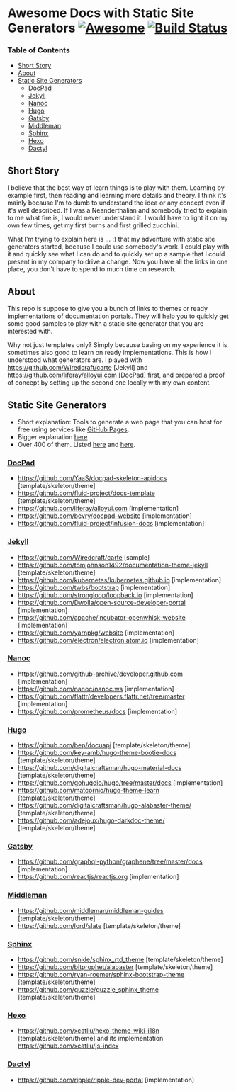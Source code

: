 # Awesome Docs with Static Site Generators [![Awesome](https://cdn.rawgit.com/sindresorhus/awesome/d7305f38d29fed78fa85652e3a63e154dd8e8829/media/badge.svg)](https://github.com/sindresorhus/awesome)   [![Build Status](https://travis-ci.org/derberg/awesome-docs-with-static-site-generators.svg?branch=master)](https://travis-ci.org/derberg/awesome-docs-with-static-site-generators)

### Table of Contents

* [Short Story](#short-story)
* [About](#about)
* [Static Site Generators](#static-site-generators)
  * [DocPad](#docpad)
  * [Jekyll](#jekyll)
  * [Nanoc](#nanoc)
  * [Hugo](#hugo)
  * [Gatsby](#gatsby)
  * [Middleman](#middleman)
  * [Sphinx](#sphinx)
  * [Hexo](#hexo)
  * [Dactyl](#dactyl)

## Short Story

I believe that the best way of learn things is to play with them. Learning by example first, then reading and learning more details and theory. I think it's mainly because I'm to dumb to understand the idea or any concept even if it's well described. If I was a Neanderthalian and somebody tried to explain to me what fire is, I would never understand it. I would have to light it on my own few times, get my first burns and first grilled zucchini.

What I'm trying to explain here is ... :) that my adventure with static site generators started, because I could use somebody's work. I could play with it and quickly see what I can do and to quickly set up a sample that I could present in my company to drive a change. Now you have all the links in one place, you don't have to spend to much time on research.

## About

This repo is suppose to give you a bunch of links to themes or ready implementations of documentation portals. They will help you to quickly get some good samples to play with a static site generator that you are interested with.

Why not just templates only? Simply because basing on my experience it is sometimes also good to learn on ready implementations. This is how I understood what generators are. I played with https://github.com/Wiredcraft/carte [Jekyll] and https://github.com/liferay/alloyui.com [DocPad] first, and prepared a proof of concept by setting up the second one locally with my own content. 

## Static Site Generators

* Short explanation: Tools to generate a web page that you can host for free using services like [GitHub Pages](https://pages.github.com/).
* Bigger explanation [here](https://davidwalsh.name/introduction-static-site-generators)
* Over 400 of them. Listed [here](https://staticsitegenerators.net/) and [here](https://www.staticgen.com/).

### [DocPad](https://docpad.org/)

* https://github.com/YaaS/docpad-skeleton-apidocs [template/skeleton/theme]
* https://github.com/fluid-project/docs-template [template/skeleton/theme]
* https://github.com/liferay/alloyui.com [implementation]
* https://github.com/bevry/docpad-website [implementation]
* https://github.com/fluid-project/infusion-docs [implementation]

### [Jekyll](https://jekyllrb.com/)

* https://github.com/Wiredcraft/carte [sample]
* https://github.com/tomjohnson1492/documentation-theme-jekyll [template/skeleton/theme]
* https://github.com/kubernetes/kubernetes.github.io [implementation]
* https://github.com/twbs/bootstrap [implementation]
* https://github.com/strongloop/loopback.io [implementation]
* https://github.com/Dwolla/open-source-developer-portal [implementation]
* https://github.com/apache/incubator-openwhisk-website [implementation]
* https://github.com/yarnpkg/website [implementation]
* https://github.com/electron/electron.atom.io [implementation]

### [Nanoc](https://nanoc.ws/)

* https://github.com/github-archive/developer.github.com [implementation]
* https://github.com/nanoc/nanoc.ws [implementation]
* https://github.com/flattr/developers.flattr.net/tree/master [implementation]
* https://github.com/prometheus/docs [implementation]

### [Hugo](http://gohugo.io/)

* https://github.com/bep/docuapi [template/skeleton/theme]
* https://github.com/key-amb/hugo-theme-bootie-docs [template/skeleton/theme]
* https://github.com/digitalcraftsman/hugo-material-docs [template/skeleton/theme]
* https://github.com/gohugoio/hugo/tree/master/docs [implementation]
* https://github.com/matcornic/hugo-theme-learn [template/skeleton/theme]
* https://github.com/digitalcraftsman/hugo-alabaster-theme/ [template/skeleton/theme]
* https://github.com/adejoux/hugo-darkdoc-theme/ [template/skeleton/theme]

### [Gatsby](https://github.com/gatsbyjs/gatsby)

* https://github.com/graphql-python/graphene/tree/master/docs [implementation]
* https://github.com/reactjs/reactjs.org [implementation]

### [Middleman](https://middlemanapp.com/)

* https://github.com/middleman/middleman-guides [template/skeleton/theme]
* https://github.com/lord/slate [template/skeleton/theme]

### [Sphinx](http://www.sphinx-doc.org/)

* https://github.com/snide/sphinx_rtd_theme [template/skeleton/theme]
* https://github.com/bitprophet/alabaster [template/skeleton/theme]
* https://github.com/ryan-roemer/sphinx-bootstrap-theme [template/skeleton/theme]
* https://github.com/guzzle/guzzle_sphinx_theme [template/skeleton/theme]

### [Hexo](https://hexo.io/)

* https://github.com/xcatliu/hexo-theme-wiki-i18n [template/skeleton/theme] and its implementation https://github.com/xcatliu/js-index

### [Dactyl](https://github.com/ripple/dactyl)

* https://github.com/ripple/ripple-dev-portal [implementation]
